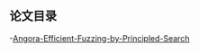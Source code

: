 ## 论文目录
-[Angora-Efficient-Fuzzing-by-Principled-Search](https://github.com/SCUBSRGroup/BinaryDatabase/blob/master/Paper/Fuzzing/papers/Angora-Efficient-Fuzzing-by-Principled-Search.md)

